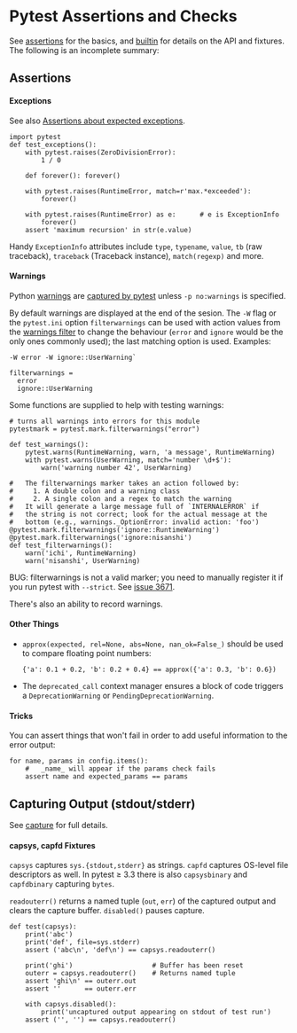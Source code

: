 Pytest Assertions and Checks
============================

See [assertions] for the basics, and [builtin] for details on the API
and fixtures. The following is an incomplete summary:

Assertions
----------

#### Exceptions

See also [Assertions about expected exceptions][exceptions].

    import pytest
    def test_exceptions():
        with pytest.raises(ZeroDivisionError):
            1 / 0

        def forever(): forever()

        with pytest.raises(RuntimeError, match=r'max.*exceeded'):
            forever()

        with pytest.raises(RuntimeError) as e:      # e is ExceptionInfo
            forever()
        assert 'maximum recursion' in str(e.value)

Handy `ExceptionInfo` attributes include `type`, `typename`, `value`,
`tb` (raw traceback), `traceback` (Traceback instance),
`match(regexp)` and more.

#### Warnings

Python [warnings](../exeptions.md#warnings) are [captured by
pytest][pt-warnings] unless `-p no:warnings` is specified.

By default warnings are displayed at the end of the sesion. The `-W`
flag or the `pytest.ini` option `filterwarnings` can be used with
action values from the [warnings filter] to change the behaviour
(`error` and `ignore` would be the only ones commonly used); the last
matching option is used. Examples:

    -W error -W ignore::UserWarning`

    filterwarnings =
      error
      ignore::UserWarning

Some functions are supplied to help with testing warnings:

    # turns all warnings into errors for this module
    pytestmark = pytest.mark.filterwarnings("error")

    def test_warnings():
        pytest.warns(RuntimeWarning, warn, 'a message', RuntimeWarning)
        with pytest.warns(UserWarning, match='number \d+$'):
            warn('warning number 42', UserWarning)

    #   The filterwarnings marker takes an action followed by:
    #     1. A double colon and a warning class
    #     2. A single colon and a regex to match the warning
    #   It will generate a large message full of `INTERNALERROR` if
    #   the string is not correct; look for the actual message at the
    #   bottom (e.g., warnings._OptionError: invalid action: 'foo')
    @pytest.mark.filterwarnings('ignore::RuntimeWarning')
    @pytest.mark.filterwarnings('ignore:nisanshi')
    def test_filterwarnings():
        warn('ichi', RuntimeWarning)
        warn('nisanshi', UserWarning)

BUG: filterwarnings is not a valid marker; you need to manually
register it if you run pytest with `--strict`. See [issue 3671].

There's also an ability to record warnings.

#### Other Things

* `approx(expected, rel=None, abs=None, nan_ok=False_)` should be
  used to compare floating point numbers:

      {'a': 0.1 + 0.2, 'b': 0.2 + 0.4} == approx({'a': 0.3, 'b': 0.6})

* The `deprecated_call` context manager ensures a block of code
  triggers a `DeprecationWarning` or `PendingDeprecationWarning`.

#### Tricks

You can assert things that won't fail in order to add useful
information to the error output:

    for name, params in config.items():
        #   _name_ will appear if the params check fails
        assert name and expected_params == params


Capturing Output (stdout/stderr)
--------------------------------

See [capture] for full details.

#### capsys, capfd Fixtures

`capsys` captures `sys.{stdout,stderr}` as strings. `capfd` captures
OS-level file descriptors as well. In pytest ≥ 3.3 there is also
`capsysbinary` and `capfdbinary` capturing `bytes`.

`readouterr()` returns a named tuple (`out`, `err`) of the captured
output and clears the capture buffer. `disabled()` pauses capture.

    def test(capsys):
        print('abc')
        print('def', file=sys.stderr)
        assert ('abc\n', 'def\n') == capsys.readouterr()

        print('ghi')                    # Buffer has been reset
        outerr = capsys.readouterr()    # Returns named tuple
        assert 'ghi\n' == outerr.out
        assert ''      == outerr.err

        with capsys.disabled():
            print('uncaptured output appearing on stdout of test run')
        assert ('', '') == capsys.readouterr()



[assertions]: https://docs.pytest.org/en/latest/assert.html
[builtin]: https://docs.pytest.org/en/latest/builtin.html
[capture]: https://docs.pytest.org/en/latest/capture.html
[exceptions]: https://docs.pytest.org/en/latest/assert.html#assertions-about-expected-exceptions
[issue 3671]: https://github.com/pytest-dev/pytest/issues/3671
[pt-warnings]: https://docs.pytest.org/en/latest/warnings.html
[warnings filter]: https://docs.python.org/3/library/warnings.html#the-warnings-filter
